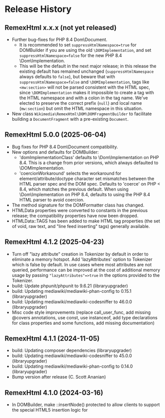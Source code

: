 # Release History

## RemexHtml x.x.x (not yet released)
* Further bug-fixes for PHP 8.4 Dom\Document.
  - It is recommended to set `suppressHtmlNamespace=true` for
    DOMBuilder if you are using the old `\DOMImplementation`, and set
    `suppressHtmlNamespace=false` for the new PHP 8.4
    \Dom\Implementation.
  - This will be the default in the next major release; in this
    release the existing default has remained unchanged
    (`suppressHtmlNamespace` always defaults to `false`), but beware
    that with `suppressHtmlNamespace=false` and `\DOMImplementation`,
    tags like `<mw:section>` will not be parsed consistent with the
    HTML spec, since `\DOMImplementation` makes it impossible to
    create a tag with the HTML namespace and with a colon in the tag
    name.  We've elected to preserve the correct prefix (`null`) and
    local name (`mw:section`) but omit the HTML namespace in this
    situation.
* New class `Wikimedia\RemexHtml\DOM\DOMFragmentBuilder` to facilitate
  building a `DocumentFragment` with a pre-existing `Document`.

## RemexHtml 5.0.0 (2025-06-04)
* Bug fixes for PHP 8.4 Dom\Document compatibility.
* New options and defaults for DOMBuilder:
  - 'domImplementationClass' defaults to \Dom\Implementation on PHP 8.4.
    This is a change from prior versions, which always defaulted to
    \DOMImplementation.
  - 'coercionWorkaround' selects the workaround for
    element/attribute/doctype character set mismatches between the
    HTML parser spec and the DOM spec.  Defaults to 'coerce' on PHP < 8.4,
    which matches the previous default.  When using
    \Dom\Implementation on PHP 8.4, defaults to using the PHP 8.4 HTML
    parser to avoid coercion.
* The method signature for the DOMFormatter class has changed.
* HTMLData properties were converted to constants in the previous
  release; the compatibility properties have now been dropped.
* HTMLData::TAGS has been added to make HTML tag properties (the set
  of void, raw text, and "line feed inserting" tags) generally available.

## RemexHtml 4.1.2 (2025-04-23)
* Turn off "lazy attribute" creation in Tokenizer by default in order
  to eliminate a memory hotspot.  Add 'lazyAttributes' option to
  Tokenizer which is false by default.  In use cases where most
  attributes are not queried, performance can be improved at the cost
  of additional memory usage by passing `"lazyAttributes"=>true` in
  the options provided to the Tokenizer.
* build: Update phpunit/phpunit to 9.6.21 (libraryupgrader)
* build: Updating mediawiki/mediawiki-phan-config to 0.15.1 (libraryupgrader)
* build: Updating mediawiki/mediawiki-codesniffer to 46.0.0 (libraryupgrader)
* Misc code style improvements (replace call_user_func, add missing
  @covers annotations, use const, use instanceof, add type
  declarations for class properties and some functions, add missing
  documentation)

## RemexHtml 4.1.1 (2024-11-05)
* build: Updating composer dependencies (libraryupgrader)
* build: Updating mediawiki/mediawiki-codesniffer to 45.0.0 (libraryupgrader)
* build: Updating mediawiki/mediawiki-phan-config to 0.14.0 (libraryupgrader)
* Bump version after release (C. Scott Ananian)

## RemexHtml 4.1.0 (2024-03-16)
* In DOMBuilder, make ::insertNode() protected to allow clients to
  support the special HTML5 insertion logic for <template> nodes.
* Workaround PHP bug which limits the set of characters allowed for
  tag and attribute names even more than the XML spec does.
* Refine exception types thrown in PropGuard and TreeBuilder.
* build: Updating mediawiki/mediawiki-codesniffer to 43.0.0.
* build: Update PHPUnit to 9.6.16.

## RemexHtml 4.0.1 (2023-08-29)
* build: Drop claimed support for utfnormal 1.x and 2.x, we require PHP 7.4 (James D. Forrester)
* Add support for wikimedia/utfnormal 4.0.0 (Derick Alangi)
* build: Switch phan to special library mode (James D. Forrester)
* build: Cleanup of PHPUnit 8.x compatibility (Umherirrender)
* build: Updating mediawiki/mediawiki-codesniffer to 41.0.0 (libraryupgrader)

## RemexHtml 4.0.0 (2023-02-24)
* Drop PHP 7.2 and PHP 7.3 support.
* Update PHPUnit dependency.

## RemexHtml 3.0.3 (2022-12-21)
* Workaround PHP bug which decodes entities when setting attribute values.
  (T324408, https://github.com/php/php-src/pull/10132 )

## RemexHtml 3.0.2 (2022-06-27)
* Specify return types to make PHP 8.1 happy.

## RemexHtml 3.0.1 (2021-11-19)
* Fix duplicate sourceLength output for <tr></table>.
* In DOMBuilder, catch invalid character errors from createAttribute.

## RemexHtml 3.0.0 (2021-10-25)
* Removed the RemexHtml\ namespace aliases.
* Added Attributes::clone()
* Added Dispatcher::flushTableText().

## RemexHtml 2.3.2 (2021-08-07)
* Changed package namespace from RemexHtml to Wikimedia\RemexHtml to match
  package name.  PHP's `class_alias` has been used so that existing code
  using the old namespace will continue to work, but this is now deprecated;
  it is expected the next major release of RemexHtml will remove the aliases.
* Fix handling of <body> tag in "after head" state that would incorrectly
  result in a parse error being raised.
* Made DOMBuilder::createNode protected (rather than private) so that
  standards-compliant DOM implementations can override it.

## RemexHtml 2.3.1 (2021-04-20)
* Don't pass null arguments to DOMImplementation::createDocument(): nulls
  are technically allowed and converted to the empty string, but this is
  deprecated legacy behavior.

## RemexHtml 2.3.0 (2021-02-05)
* Allow use of third-party DOM implementations (like wikimedia/dodo)
  via the new `domImplementation` parameter to DOMBuilder.

## RemexHtml 2.2.2 (2021-01-30)
* Support wikimedia/utfnormal ^3.0.1

## RemexHtml 2.2.1 (2021-01-11)
* Various minor changes for PHP 8.0 support.
* Remove dead code about old phpunit version

## RemexHtml 2.2.0 (2020-04-29)
* Update dependencies.
* Fix warnings emitted by PHP 7.4.
* Bug fix in TreeBuilder\ForeignAttributes::offsetGet().
* Drop PHP 7.0/7.1 and HHVM support; require PHPUnit 8.

## RemexHtml 2.1.0 (2019-09-16)
* Call the non-standard \DOMElement::setIdAttribute() method by default.
* Add scriptingFlag option to Tokenizer, and make it true by default.
* Attributes bug fixes.
* Added RelayTreeHandler and RelayTokenHandler for subclassing convenience.
* Normalize text nodes during tree building, to match HTML parsing spec.

## RemexHtml 2.0.3 (2019-05-10)
* Don't decode char refs if ignoreCharRefs is set, even if they are simple.
  (This fixes a regression introduced in 2.0.2.)
* Performance improvements to character entity decoding and tokenizer
  preprocessing.

## RemexHtml 2.0.2 (2019-03-13)
* Performance improvements to tokenization and tree building.
* Provide an option to suppress namespace for HTML elements, working around
  a performance bug in PHP's dom_reconcile_ns (T217708).

## RemexHtml 2.0.1 (2018-10-15)
* Don't double-decode HTML entities when running on PHP (not HHVM) (T207088).

## RemexHtml 2.0.0 (2018-08-13)
* Drop support for PHP < 7.0.
* Remove descendant nodes when we get an endTag() event (T200827).
* Improved tracing.
* Added NullTreeHandler and NullTokenHandler.

## RemexHtml 1.0.3 (2018-02-28)
* Drop support for PHP < 5.5.

## RemexHtml 1.0.2 (2018-01-01)
* Fix linked list manipulation in CachedScopeStack (T183379).

## RemexHtml 1.0.1 (2017-03-14)
* Fix missing breaks in switch statements.

## RemexHtml 1.0.0 (2017-02-24)
* Initial release.

